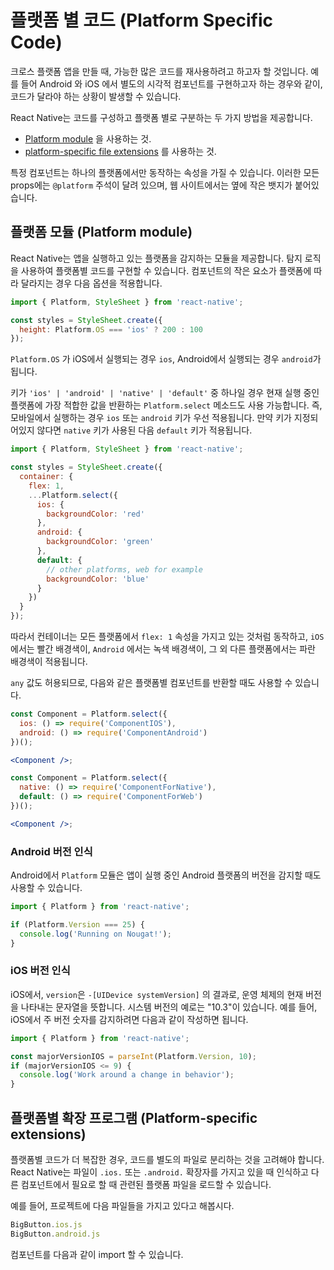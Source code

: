 # 플랫폼 별 코드 (Platform Specific Code)
크로스 플랫폼 앱을 만들 때, 가능한 많은 코드를 재사용하려고 하고자 할 것입니다. 예를 들어 Android 와 iOS 에서 별도의 시각적 컴포넌트를 구현하고자 하는 경우와 같이, 코드가 달라야 하는 상황이 발생할 수 있습니다. 

React Native는 코드를 구성하고 플랫폼 별로 구분하는 두 가지 방법을 제공합니다.  
- [Platform module](https://reactnative.dev/docs/platform-specific-code#platform-module) 을 사용하는 것.  
- [platform-specific file extensions](https://reactnative.dev/docs/platform-specific-code#platform-specific-extensions) 를 사용하는 것.  

특정 컴포넌트는 하나의 플랫폼에서만 동작하는 속성을 가질 수 있습니다. 이러한 모든 props에는 `@platform` 주석이 달려 있으며, 웹 사이트에서는 옆에 작은 뱃지가 붙어있습니다. 

## 플랫폼 모듈 (Platform module)

React Native는 앱을 실행하고 있는 플랫폼을 감지하는 모듈을 제공합니다. 탐지 로직을 사용하여 플랫폼별 코드를 구현할 수 있습니다. 컴포넌트의 작은 요소가 플랫폼에 따라 달라지는 경우 다음 옵션을 적용합니다. 

```jsx
import { Platform, StyleSheet } from 'react-native';

const styles = StyleSheet.create({
  height: Platform.OS === 'ios' ? 200 : 100
});
```
`Platform.OS` 가 iOS에서 실행되는 경우 `ios`, Android에서 실행되는 경우 `android`가 됩니다. 

키가 `'ios' | 'android' | 'native' | 'default'` 중 하나일 경우 현재 실행 중인 플랫폼에 가장 적합한 값을 반환하는 `Platform.select` 메소드도 사용 가능합니다. 즉, 모바일에서 실행하는 경우 `ios` 또는 `android` 키가 우선 적용됩니다. 만약 키가 지정되어있지 않다면 `native` 키가 사용된 다음 `default` 키가 적용됩니다. 

```jsx
import { Platform, StyleSheet } from 'react-native';

const styles = StyleSheet.create({
  container: {
    flex: 1,
    ...Platform.select({
      ios: {
        backgroundColor: 'red'
      },
      android: {
        backgroundColor: 'green'
      },
      default: {
        // other platforms, web for example
        backgroundColor: 'blue'
      }
    })
  }
});
```
따라서 컨테이너는 모든 플랫폼에서 `flex: 1` 속성을 가지고 있는 것처럼 동작하고, `iOS` 에서는 빨간 배경색이, `Android` 에서는 녹색 배경색이, 그 외 다른 플랫폼에서는 파란 배경색이 적용됩니다. 

`any` 값도 허용되므로, 다음와 같은 플랫폼별 컴포넌트를 반환할 때도 사용할 수 있습니다. 
```jsx
const Component = Platform.select({
  ios: () => require('ComponentIOS'),
  android: () => require('ComponentAndroid')
})();

<Component />;
```
```jsx
const Component = Platform.select({
  native: () => require('ComponentForNative'),
  default: () => require('ComponentForWeb')
})();

<Component />;
```

### Android 버전 인식
Android에서 `Platform` 모듈은 앱이 실행 중인 Android 플랫폼의 버전을 감지할 때도 사용할 수 있습니다. 
```jsx
import { Platform } from 'react-native';

if (Platform.Version === 25) {
  console.log('Running on Nougat!');
}
```


### iOS 버전 인식
iOS에서, `version`은 `-[UIDevice systemVersion]` 의 결과로, 운영 체제의 현재 버전을 나타내는 문자열을 뜻합니다. 시스템 버전의 예로는 "10.3"이 있습니다. 예를 들어, iOS에서 주 버전 숫자를 감지하려면 다음과 같이 작성하면 됩니다. 
```jsx
import { Platform } from 'react-native';

const majorVersionIOS = parseInt(Platform.Version, 10);
if (majorVersionIOS <= 9) {
  console.log('Work around a change in behavior');
}
```

## 플랫폼별 확장 프로그램 (Platform-specific extensions)
플랫폼별 코드가 더 복잡한 경우, 코드를 별도의 파일로 분리하는 것을 고려해야 합니다. React Native는 파일이 `.ios.` 또는 `.android.` 확장자를 가지고 있을 때 인식하고 다른 컴포넌트에서 필요로 할 때 관련된 플랫폼 파일을 로드할 수 있습니다. 

예를 들어, 프로젝트에 다음 파일들을 가지고 있다고 해봅시다.  
```jsx
BigButton.ios.js
BigButton.android.js
```

컴포넌트를 다음과 같이 import 할 수 있습니다. 
